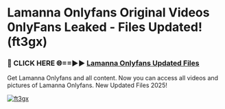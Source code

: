 # Lamanna Onlyfans Original Videos 0nlyFans Leaked - Files Updated! (ft3gx)

<h3>🔴 CLICK HERE 🌐==►► <a href="https://tinyurl.com/ehrbuxhb" rel="nofollow">Lamanna Onlyfans Updated Files</a></h3>

Get Lamanna Onlyfans and all content. Now you can access all videos and pictures of Lamanna Onlyfans. New Updated Files 2025!

[![ft3gx](https://i.imgur.com/lVYEuWS.gif)](https://tinyurl.com/ehrbuxhb)
